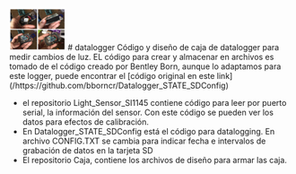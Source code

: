 <img src="Imagenes/004.jpg" width="100">
# datalogger
Código y diseño de caja de datalogger para medir cambios de luz. EL código para crear y almacenar en archivos es tomado de el código creado por Bentley Born, aunque lo adaptamos para este logger, puede encontrar el [código original en este link](/https://github.com/bborncr/Datalogger_STATE_SDConfig)

* el repositorio Light_Sensor_SI1145 contiene código para leer por puerto serial, la información del sensor. Con este código se pueden ver los datos para efectos de calibración.
* En Datalogger_STATE_SDConfig está el código para datalogging.  En archivo CONFIG.TXT se cambia para indicar fecha e intervalos de grabación de datos en la tarjeta SD
* El repositorio Caja, contiene los archivos de diseño para armar las caja.
